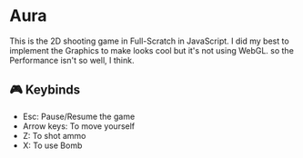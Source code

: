 # Aura

This is the 2D shooting game in Full-Scratch in JavaScript. I did my best to implement the Graphics to make looks cool but it's not using WebGL. so the Performance isn't so well, I think.

## :video_game: Keybinds

- Esc: Pause/Resume the game
- Arrow keys: To move yourself
- Z: To shot ammo
- X: To use Bomb
